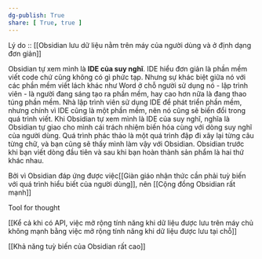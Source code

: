 ```yaml
---
dg-publish: True
share: [ True, true ]
---
```

Lý do :: [[Obsidian lưu dữ liệu nằm trên máy của người dùng và ở định dạng đơn giản]]

Obsidian tự xem mình là **IDE của suy nghĩ**. IDE hiểu đơn giản là phần mềm viết code chứ cũng không có gì phức tạp. Nhưng sự khác biệt giữa nó với các phần mềm viết lách khác như Word ở chỗ người sử dụng nó - lập trình viên - là người đang sáng tạo ra phần mềm, hay cao hơn nữa là đang thao túng phần mềm. Nhà lập trình viên sử dụng IDE để phát triển phần mềm, nhưng chính vì IDE cũng là một phần mềm, nên nó cũng sẽ biến đổi trong quá trình viết. Khi Obsidian tự xem mình là IDE của suy nghĩ, nghĩa là Obsidian tự giao cho mình cái trách nhiệm biến hóa cùng với dòng suy nghĩ của người dùng. Quá trình phác thảo là một quá trình đập đi xây lại từng câu từng chữ, và bạn cũng sẽ thấy mình làm vậy với Obsidian. Obsidian trước khi bạn viết dòng đầu tiên và sau khi bạn hoàn thành sản phẩm là hai thứ khác nhau.

Bởi vì Obsidian đáp ứng được việc[[Giàn giáo nhận thức cần phải tuỳ biến với quá trình hiểu biết của người dùng]], nên [[Cộng đồng Obsidian rất mạnh]]

Tool for thought

[[Kể cả khi có API, việc mở rộng tính năng khi dữ liệu được lưu trên máy chủ không mạnh bằng việc mở rộng tính năng khi dữ liệu được lưu tại chỗ]] 

[[Khả năng tuỳ biến của Obsidian rất cao]]